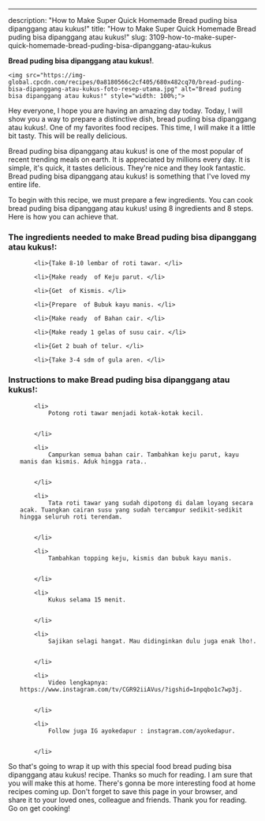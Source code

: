 ---
description: "How to Make Super Quick Homemade Bread puding bisa dipanggang atau kukus!"
title: "How to Make Super Quick Homemade Bread puding bisa dipanggang atau kukus!"
slug: 3109-how-to-make-super-quick-homemade-bread-puding-bisa-dipanggang-atau-kukus

<p>
	<strong>Bread puding bisa dipanggang atau kukus!</strong>. 
	
</p>
<p>
	
	<img src="https://img-global.cpcdn.com/recipes/0a8180566c2cf405/680x482cq70/bread-puding-bisa-dipanggang-atau-kukus-foto-resep-utama.jpg" alt="Bread puding bisa dipanggang atau kukus!" style="width: 100%;">
	
	
</p>
<p>
	Hey everyone, I hope you are having an amazing day today. Today, I will show you a way to prepare a distinctive dish, bread puding bisa dipanggang atau kukus!. One of my favorites food recipes. This time, I will make it a little bit tasty. This will be really delicious.
</p>
	
<p>
	
</p>
<p>
	Bread puding bisa dipanggang atau kukus! is one of the most popular of recent trending meals on earth. It is appreciated by millions every day. It is simple, it's quick, it tastes delicious. They're nice and they look fantastic. Bread puding bisa dipanggang atau kukus! is something that I've loved my entire life.
</p>

<p>
To begin with this recipe, we must prepare a few ingredients. You can cook bread puding bisa dipanggang atau kukus! using 8 ingredients and 8 steps. Here is how you can achieve that.
</p>

<h3>The ingredients needed to make Bread puding bisa dipanggang atau kukus!:</h3>

<ol>
	
		<li>{Take 8-10 lembar of roti tawar. </li>
	
		<li>{Make ready  of Keju parut. </li>
	
		<li>{Get  of Kismis. </li>
	
		<li>{Prepare  of Bubuk kayu manis. </li>
	
		<li>{Make ready  of Bahan cair. </li>
	
		<li>{Make ready 1 gelas of susu cair. </li>
	
		<li>{Get 2 buah of telur. </li>
	
		<li>{Take 3-4 sdm of gula aren. </li>
	
</ol>
<p>
	
</p>

<h3>Instructions to make Bread puding bisa dipanggang atau kukus!:</h3>

<ol>
	
		<li>
			Potong roti tawar menjadi kotak-kotak kecil.
			
			
		</li>
	
		<li>
			Campurkan semua bahan cair. Tambahkan keju parut, kayu manis dan kismis. Aduk hingga rata..
			
			
		</li>
	
		<li>
			Tata roti tawar yang sudah dipotong di dalam loyang secara acak. Tuangkan cairan susu yang sudah tercampur sedikit-sedikit hingga seluruh roti terendam.
			
			
		</li>
	
		<li>
			Tambahkan topping keju, kismis dan bubuk kayu manis.
			
			
		</li>
	
		<li>
			Kukus selama 15 menit.
			
			
		</li>
	
		<li>
			Sajikan selagi hangat. Mau didinginkan dulu juga enak lho!.
			
			
		</li>
	
		<li>
			Video lengkapnya: https://www.instagram.com/tv/CGR92iiAVus/?igshid=1npqbo1c7wp3j.
			
			
		</li>
	
		<li>
			Follow juga IG ayokedapur : instagram.com/ayokedapur.
			
			
		</li>
	
</ol>

<p>
	
</p>

<p>
	So that's going to wrap it up with this special food bread puding bisa dipanggang atau kukus! recipe. Thanks so much for reading. I am sure that you will make this at home. There's gonna be more interesting food at home recipes coming up. Don't forget to save this page in your browser, and share it to your loved ones, colleague and friends. Thank you for reading. Go on get cooking!
</p>
